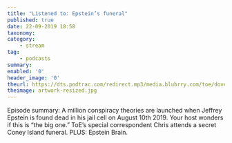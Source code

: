 ```yaml
---
title: "Listened to: Epstein’s funeral"
published: true
date: 22-09-2019 18:58
taxonomy:
category:
	- stream
tag:
	- podcasts
summary:
enabled: '0'
header_image: '0'
theurl: https://dts.podtrac.com/redirect.mp3/media.blubrry.com/toe/dovetail.prxu.org/toe/3a30151b-d1d7-4563-9251-c1af5939a738/Episode_136_epsteinsfuneral.mp3
theimage: artwork-resized.jpg
--- 
```

Episode summary: A million conspiracy theories are launched when Jeffrey Epstein is found dead in his jail cell on August 10th 2019. Your host wonders if this is “the big one.” ToE’s special correspondent Chris attends a secret Coney Island funeral. PLUS: Epstein Brain.
